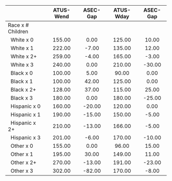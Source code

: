 
|                      |    ATUS-Wend |     ASEC-Gap |    ATUS-Wday |     ASEC-Gap |
| -------------------- | :----------: | :----------: | :----------: | :----------: |
| Race x # Children    |              |              |              |              |
| &nbsp;&nbsp;White x 0 |       155.00 |         0.00 |       125.00 |        10.00 |
| &nbsp;&nbsp;White x 1 |       222.00 |        -7.00 |       135.00 |        12.00 |
| &nbsp;&nbsp;White x 2+ |       259.00 |        -4.00 |       165.00 |        -3.00 |
| &nbsp;&nbsp;White x 3 |       240.00 |         0.00 |       210.00 |       -30.00 |
| &nbsp;&nbsp;Black x 0 |       100.00 |         5.00 |        90.00 |         0.00 |
| &nbsp;&nbsp;Black x 1 |       100.00 |        42.00 |       125.00 |         0.00 |
| &nbsp;&nbsp;Black x 2+ |       128.00 |        37.00 |       115.00 |        25.00 |
| &nbsp;&nbsp;Black x 3 |       180.00 |         0.00 |       180.00 |       -25.00 |
| &nbsp;&nbsp;Hispanic x 0 |       160.00 |       -20.00 |       120.00 |         0.00 |
| &nbsp;&nbsp;Hispanic x 1 |       190.00 |       -15.00 |       150.00 |        -5.00 |
| &nbsp;&nbsp;Hispanic x 2+ |       210.00 |       -13.00 |       166.00 |        -5.00 |
| &nbsp;&nbsp;Hispanic x 3 |       201.00 |        -6.00 |       170.00 |       -10.00 |
| &nbsp;&nbsp;Other x 0 |       155.00 |         0.00 |        96.00 |        15.00 |
| &nbsp;&nbsp;Other x 1 |       195.00 |        30.00 |       149.00 |        11.00 |
| &nbsp;&nbsp;Other x 2+ |       270.00 |       -13.00 |       191.00 |       -23.00 |
| &nbsp;&nbsp;Other x 3 |       302.00 |       -82.00 |       170.00 |        -8.00 |


